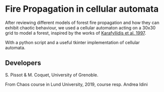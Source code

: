 # Fire Propagation in cellular automata

After reviewing different models of forest fire propagation and how they can
exhibit chaotic behaviour, we used a cellular automaton acting on a 30x30 grid
to model a forest, inspired by the works of [Karafyllidis et al. 1997](https://doi.org/10.1016/S0304-3800(96)01942-4).

With a python script and a useful tkinter implementation of cellular automata.

## Developers

S. Pissot & M. Coquet, University of Grenoble.

From Chaos course in Lund University, 2019, course resp. Andrea Idini
